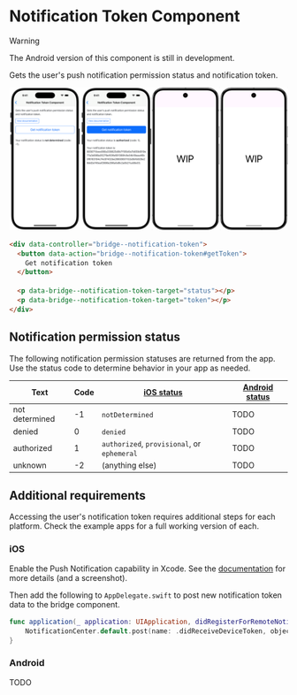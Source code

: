 # Notification Token Component

> [!WARNING]
> The Android version of this component is still in development.

Gets the user's push notification permission status and notification token.

![Notification Token Component examples](/resources/screenshots/notification-token.png)

```html
<div data-controller="bridge--notification-token">
  <button data-action="bridge--notification-token#getToken">
    Get notification token
  </button>

  <p data-bridge--notification-token-target="status"></p>
  <p data-bridge--notification-token-target="token"></p>
</div>
```

## Notification permission status

The following notification permission statuses are returned from the app. Use the status code to determine behavior in your app as needed.

|Text|Code|[iOS status](https://developer.apple.com/documentation/usernotifications/unauthorizationstatus)|[Android status](TODO)|
|---|---|---|---|
|not determined|-1|`notDetermined`|TODO|
|denied|0|`denied`|TODO|
|authorized|1|`authorized`, `provisional`, or `ephemeral`|TODO|
|unknown|-2|(anything else)|TODO|

## Additional requirements

Accessing the user's notification token requires additional steps for each platform. Check the example apps for a full working version of each.

### iOS

Enable the Push Notification capability in Xcode. See the [documentation](https://developer.apple.com/documentation/usernotifications/registering-your-app-with-apns#Enable-the-push-notifications-capability) for more details (and a screenshot).

Then add the following to `AppDelegate.swift` to post new notification token data to the bridge component.

```swift
func application(_ application: UIApplication, didRegisterForRemoteNotificationsWithDeviceToken deviceToken: Data) {
    NotificationCenter.default.post(name: .didReceiveDeviceToken, object: deviceToken)
}
```

### Android

TODO
